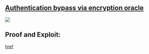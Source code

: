 ## [Authentication bypass via encryption oracle](https://portswigger.net/web-security/logic-flaws/examples/lab-logic-flaws-authentication-bypass-via-encryption-oracle)

![](https://github.com/nu11secur1ty/PortSwigger-Web-Security-Academy/blob/main/Business-logic-vulnerabilities/Authentication-bypass-via-encryption-oracle/Docs/Screenshot%202022-06-07%20144056.png)

## Proof and Exploit:
[href](https://streamable.com/q84sia)
